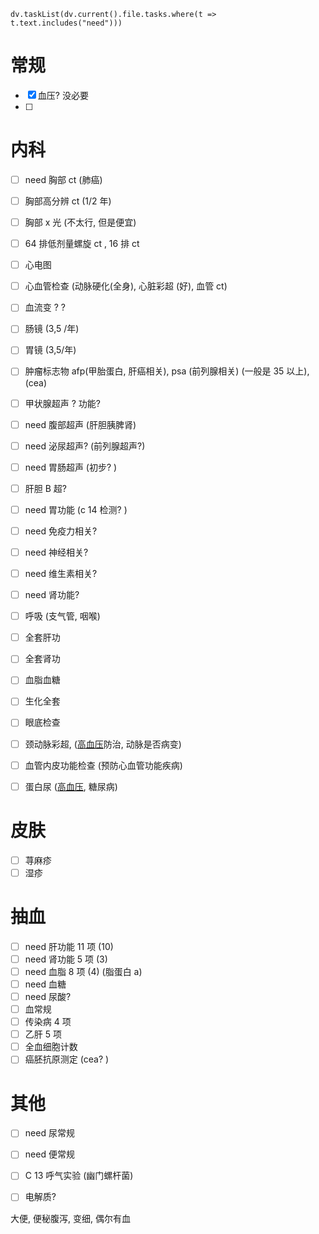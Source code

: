 

```dataviewjs
dv.taskList(dv.current().file.tasks.where(t => t.text.includes("need")))
```

# 常规
- [x] 血压? 没必要
- [ ] 


# 内科
- [ ] need 胸部 ct (肺癌)
- [ ] 胸部高分辨 ct (1/2 年)
- [ ] 胸部 x 光 (不太行, 但是便宜)
- [ ] 64 排低剂量螺旋 ct , 16 排 ct
- [ ] 心电图
- [ ] 心血管检查 (动脉硬化(全身), 心脏彩超 (好), 血管 ct)
- [ ]  血流变 ?  ?  
- [ ] 肠镜 (3,5 /年)
- [ ] 胃镜 (3,5/年)
- [ ] 肿瘤标志物 afp(甲胎蛋白, 肝癌相关), psa (前列腺相关)  (一般是 35 以上), (cea)
- [ ] 甲状腺超声 ? 功能? 
- [ ] need 腹部超声 (肝胆胰脾肾)
- [ ] need 泌尿超声? (前列腺超声?)
- [ ] need 胃肠超声 (初步? )
- [ ] 肝胆 B 超? 
- [ ] need 胃功能 (c 14 检测? ) 
- [ ] need 免疫力相关? 
- [ ] need 神经相关? 
- [ ] need 维生素相关? 
- [ ] need 肾功能? 
- [ ] 呼吸 (支气管, 咽喉)
- [ ] 全套肝功
- [ ] 全套肾功
- [ ] 血脂血糖 
- [ ] 生化全套
- [ ] 眼底检查
- [ ] 颈动脉彩超,  ([高血压](高血压.md)防治, 动脉是否病变)
- [ ] 血管内皮功能检查 (预防心血管功能疾病)
- [ ] 蛋白尿 ([高血压](高血压.md), 糖尿病)


# 皮肤

- [ ] 荨麻疹
- [ ] 湿疹

# 抽血 

- [ ]  need 肝功能 11 项 (10)
- [ ] need 肾功能 5 项 (3)
- [ ] need 血脂 8 项  (4)  (脂蛋白 a)
- [ ] need 血糖
- [ ] need 尿酸? 
- [ ] 血常规
- [ ] 传染病 4 项
- [ ] 乙肝 5 项
- [ ] 全血细胞计数
- [ ] 癌胚抗原测定 (cea? )

# 其他

- [ ] need 尿常规
- [ ] need 便常规
- [ ] C 13 呼气实验 (幽门螺杆菌)
- [ ] 电解质? 


大便, 便秘腹泻, 变细, 偶尔有血